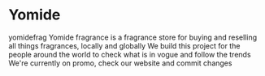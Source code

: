 # Yomide
yomidefrag
Yomide fragrance is a fragrance store for buying and reselling all things fragrances, locally and globally
We build this project for the people around the world to check what is in vogue and follow the trends
We're currently on promo, check our website and commit changes
